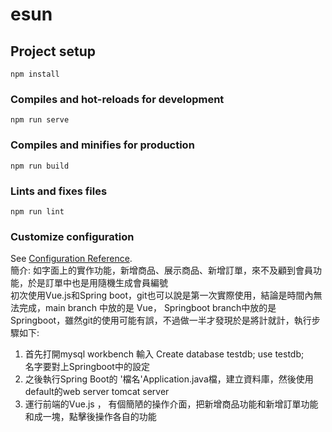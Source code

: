 # esun

## Project setup
```
npm install
```

### Compiles and hot-reloads for development
```
npm run serve
```

### Compiles and minifies for production
```
npm run build
```

### Lints and fixes files
```
npm run lint
```

### Customize configuration
See [Configuration Reference](https://cli.vuejs.org/config/).    
簡介: 如字面上的實作功能，新增商品、展示商品、新增訂單，來不及顧到會員功能，於是訂單中也是用隨機生成會員編號  
初次使用Vue.js和Spring boot，git也可以說是第一次實際使用，結論是時間內無法完成，main branch 中放的是 Vue， Springboot branch中放的是Springboot，雖然git的使用可能有誤，不過做一半才發現於是將計就計，執行步驟如下:  
1. 首先打開mysql workbench 
輸入 Create database testdb;
 use testdb;  
名字要對上Springboot中的設定  
2. 之後執行Spring Boot的 '檔名'Application.java檔，建立資料庫，然後使用default的web server tomcat server  
3. 運行前端的Vue.js ， 有個簡陋的操作介面，把新增商品功能和新增訂單功能和成一塊，點擊後操作各自的功能    
